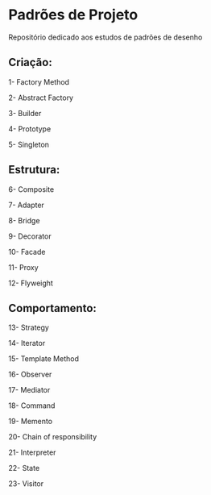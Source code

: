 # Padrões de Projeto
Repositório dedicado aos estudos de padrões de desenho

## Criação: 
1- Factory Method

2- Abstract Factory

3- Builder

4- Prototype

5- Singleton

## Estrutura: 

6- Composite

7- Adapter

8- Bridge

9- Decorator

10- Facade

11- Proxy

12- Flyweight

## Comportamento:
13- Strategy

14- Iterator

15- Template Method

16- Observer

17- Mediator

18- Command

19- Memento

20- Chain of responsibility

21- Interpreter

22- State

23- Visitor 
